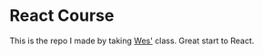 # React Course

This is the repo I made by taking [Wes'](https://github.com/wesbos) class. Great start to React.
